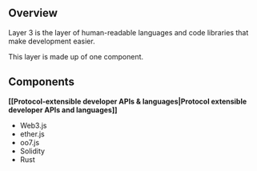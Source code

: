 ## Overview

Layer 3 is the layer of human-readable languages and code libraries that make development easier.

This layer is made up of one component.

## Components

**[[Protocol-extensible developer APIs & languages|Protocol extensible developer APIs and languages]]**
* Web3.js
* ether.js
* oo7.js
* Solidity
* Rust
